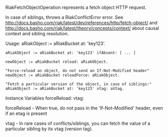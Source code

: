 RiakFetchObjectOperation represents a fetch object HTTP request.

In case of siblings, throws a RiakConflictError error.
See http://docs.basho.com/riak/latest/dev/references/http/fetch-object/ and
http://docs.basho.com/riak/latest/theory/concepts/context/ about causal context and sibling resolution.

Usage:
	aRiakObject := aRiakBucket at: 'key123'.
	
	aRiakObject := aRiakBucket at: 'key123' ifAbsent: [ ... ]
	
	newObject := aRiakBucket reload: aRiakObject.
	
	"Force-reload an object, do not send an If-Not-Modified header"
	newObject := aRiakBucket reloadForce: aRiakObject.
	
	"Fetch a particular version of the object, in case of siblings:"
	aRiakObject := aRiakBucket at: 'key123' vtag: aVtag. 

Instance Variables
	forceReload:	<Boolean>
	vtag:			<String>

forceReload
	- When true, do not pass in the 'If-Not-Modified' header, even if an etag is present

vtag
	- In rare cases of conflicts/siblings, you can fetch the value of a particular sibling by its vtag (version tag).
